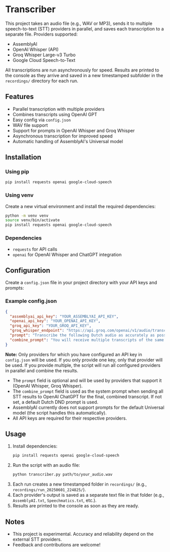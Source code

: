 # Transcriber

This project takes an audio file (e.g., WAV or MP3), sends it to multiple speech-to-text (STT) providers in parallel, and saves each transcription to a separate file. Providers supported:
- AssemblyAI
- OpenAI Whisper (API)
- Groq Whisper Large-v3 Turbo
- Google Cloud Speech-to-Text

All transcriptions are run asynchronously for speed. Results are printed to the console as they arrive and saved in a new timestamped subfolder in the `recordings/` directory for each run.


## Features

- Parallel transcription with multiple providers
- Combines transcripts using OpenAI GPT
- Easy config via `config.json`
- WAV file support
- Support for prompts in OpenAI Whisper and Groq Whisper
- Asynchronous transcription for improved speed
- Automatic handling of AssemblyAI's Universal model

## Installation

### Using pip

```bash
pip install requests openai google-cloud-speech
```

### Using venv

Create a new virtual environment and install the required dependencies:

```bash
python -m venv venv
source venv/bin/activate
pip install requests openai google-cloud-speech
```

### Dependencies

- `requests` for API calls
- `openai` for OpenAI Whisper and ChatGPT integration

## Configuration

Create a `config.json` file in your project directory with your API keys and prompts:

### Example config.json

```json
{
  "assemblyai_api_key": "YOUR_ASSEMBLYAI_API_KEY",
  "openai_api_key": "YOUR_OPENAI_API_KEY",
  "groq_api_key": "YOUR_GROQ_API_KEY",
  "groq_whisper_endpoint": "https://api.groq.com/openai/v1/audio/transcriptions",
  "prompt": "Transcribe the following Dutch audio as accurately as possible.",
  "combine_prompt": "You will receive multiple transcripts of the same audio file. Combine these into a single transcript that is as accurate and complete as possible, without summarizing. Preserve original sentences, order, and details. Only correct errors if absolutely necessary for clarity. Do not add anything that was not in the original transcripts."
}
```

**Note:** Only providers for which you have configured an API key in `config.json` will be used. If you only provide one key, only that provider will be used. If you provide multiple, the script will run all configured providers in parallel and combine the results.

- The `prompt` field is optional and will be used by providers that support it (OpenAI Whisper, Groq Whisper).
- The `combine_prompt` field is used as the system prompt when sending all STT results to OpenAI ChatGPT for the final, combined transcript. If not set, a default Dutch DND prompt is used.
- AssemblyAI currently does not support prompts for the default Universal model (the script handles this automatically).
- All API keys are required for their respective providers.

## Usage

1. Install dependencies:
   ```bash
   pip install requests openai google-cloud-speech
   ```
2. Run the script with an audio file:
   ```bash
   python transcriber.py path/to/your_audio.wav
   ```
3. Each run creates a new timestamped folder in `recordings/` (e.g., `recordings/run_20250601_224825/`).
4. Each provider's output is saved as a separate text file in that folder (e.g., `AssemblyAI.txt`, `Speechmatics.txt`, etc.).
5. Results are printed to the console as soon as they are ready.

## Notes
- This project is experimental. Accuracy and reliability depend on the external STT providers.
- Feedback and contributions are welcome!